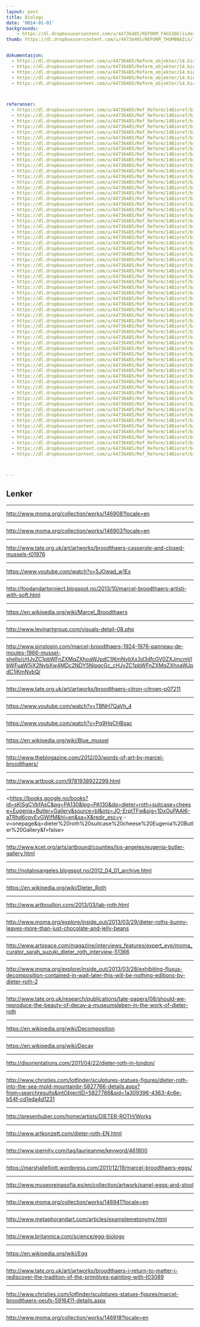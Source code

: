 ```yaml
---
layout: post
title: Biologi
date: '0014-01-01'
backgrounds:
    - https://dl.dropboxusercontent.com/u/44736485/REFORM_FAGSIDE(side2)/14.Biologi2m.jpg
thumb: https://dl.dropboxusercontent.com/u/44736485/REFORM_THUMBNAILS/14.Biologi.jpg


dokumentasjon:
  - https://dl.dropboxusercontent.com/u/44736485/Reform_objekter/14.bio1.jpg
  - https://dl.dropboxusercontent.com/u/44736485/Reform_objekter/14.bio2.jpg
  - https://dl.dropboxusercontent.com/u/44736485/Reform_objekter/14.bio3.jpg
  - https://dl.dropboxusercontent.com/u/44736485/Reform_objekter/14.bio4.jpg
  - https://dl.dropboxusercontent.com/u/44736485/Reform_objekter/14.bio5.jpg



referanser:
  - https://dl.dropboxusercontent.com/u/44736485/Ref_Reform/14Bioref/bioref01.jpg
  - https://dl.dropboxusercontent.com/u/44736485/Ref_Reform/14Bioref/bioref02.jpg
  - https://dl.dropboxusercontent.com/u/44736485/Ref_Reform/14Bioref/bioref03.jpg
  - https://dl.dropboxusercontent.com/u/44736485/Ref_Reform/14Bioref/bioref04.jpg
  - https://dl.dropboxusercontent.com/u/44736485/Ref_Reform/14Bioref/bioref04b.jpg
  - https://dl.dropboxusercontent.com/u/44736485/Ref_Reform/14Bioref/bioref05.jpg
  - https://dl.dropboxusercontent.com/u/44736485/Ref_Reform/14Bioref/bioref05b.jpg
  - https://dl.dropboxusercontent.com/u/44736485/Ref_Reform/14Bioref/bioref05c.jpg
  - https://dl.dropboxusercontent.com/u/44736485/Ref_Reform/14Bioref/bioref06.jpg
  - https://dl.dropboxusercontent.com/u/44736485/Ref_Reform/14Bioref/bioref07.jpg
  - https://dl.dropboxusercontent.com/u/44736485/Ref_Reform/14Bioref/bioref08.jpg
  - https://dl.dropboxusercontent.com/u/44736485/Ref_Reform/14Bioref/bioref08b.jpg
  - https://dl.dropboxusercontent.com/u/44736485/Ref_Reform/14Bioref/bioref09.jpg
  - https://dl.dropboxusercontent.com/u/44736485/Ref_Reform/14Bioref/bioref09c.jpg
  - https://dl.dropboxusercontent.com/u/44736485/Ref_Reform/14Bioref/bioref09d.jpg
  - https://dl.dropboxusercontent.com/u/44736485/Ref_Reform/14Bioref/bioref09e.jpg
  - https://dl.dropboxusercontent.com/u/44736485/Ref_Reform/14Bioref/bioref09f.jpg
  - https://dl.dropboxusercontent.com/u/44736485/Ref_Reform/14Bioref/bioref09fg.jpg
  - https://dl.dropboxusercontent.com/u/44736485/Ref_Reform/14Bioref/bioref09g.jpg
  - https://dl.dropboxusercontent.com/u/44736485/Ref_Reform/14Bioref/bioref09h.jpg
  - https://dl.dropboxusercontent.com/u/44736485/Ref_Reform/14Bioref/bioref10.jpg
  - https://dl.dropboxusercontent.com/u/44736485/Ref_Reform/14Bioref/bioref11.jpg
  - https://dl.dropboxusercontent.com/u/44736485/Ref_Reform/14Bioref/bioref12.jpg
  - https://dl.dropboxusercontent.com/u/44736485/Ref_Reform/14Bioref/bioref13.jpg
  - https://dl.dropboxusercontent.com/u/44736485/Ref_Reform/14Bioref/bioref13b.jpg
  - https://dl.dropboxusercontent.com/u/44736485/Ref_Reform/14Bioref/bioref14.jpg
  - https://dl.dropboxusercontent.com/u/44736485/Ref_Reform/14Bioref/bioref15.jpg
  - https://dl.dropboxusercontent.com/u/44736485/Ref_Reform/14Bioref/bioref16.jpg
  - https://dl.dropboxusercontent.com/u/44736485/Ref_Reform/14Bioref/bioref17.jpg
  - https://dl.dropboxusercontent.com/u/44736485/Ref_Reform/14Bioref/bioref17b.jpg
  - https://dl.dropboxusercontent.com/u/44736485/Ref_Reform/14Bioref/bioref18.jpg
  - https://dl.dropboxusercontent.com/u/44736485/Ref_Reform/14Bioref/bioref19.jpg
  - https://dl.dropboxusercontent.com/u/44736485/Ref_Reform/14Bioref/bioref20.jpg
  - https://dl.dropboxusercontent.com/u/44736485/Ref_Reform/14Bioref/bioref21.jpg
  - https://dl.dropboxusercontent.com/u/44736485/Ref_Reform/14Bioref/bioref22.jpg
  - https://dl.dropboxusercontent.com/u/44736485/Ref_Reform/14Bioref/bioref23.jpg
  - https://dl.dropboxusercontent.com/u/44736485/Ref_Reform/14Bioref/bioref24.jpg
  - https://dl.dropboxusercontent.com/u/44736485/Ref_Reform/14Bioref/bioref25.jpg
  - https://dl.dropboxusercontent.com/u/44736485/Ref_Reform/14Bioref/bioref26.jpg
  - https://dl.dropboxusercontent.com/u/44736485/Ref_Reform/14Bioref/bioref27.jpg
  - https://dl.dropboxusercontent.com/u/44736485/Ref_Reform/14Bioref/bioref28.jpg
  - https://dl.dropboxusercontent.com/u/44736485/Ref_Reform/14Bioref/bioref29.jpg
  - https://dl.dropboxusercontent.com/u/44736485/Ref_Reform/14Bioref/bioref30.jpg
  - https://dl.dropboxusercontent.com/u/44736485/Ref_Reform/14Bioref/bioref31.jpg
  - https://dl.dropboxusercontent.com/u/44736485/Ref_Reform/14Bioref/bioref32.jpg
  - https://dl.dropboxusercontent.com/u/44736485/Ref_Reform/14Bioref/bioref33.jpg
  - https://dl.dropboxusercontent.com/u/44736485/Ref_Reform/14Bioref/bioref34.jpg
  - https://dl.dropboxusercontent.com/u/44736485/Ref_Reform/14Bioref/bioref35.jpg
  - https://dl.dropboxusercontent.com/u/44736485/Ref_Reform/14Bioref/bioref35b.jpg
  - https://dl.dropboxusercontent.com/u/44736485/Ref_Reform/14Bioref/bioref35c.jpg
  - https://dl.dropboxusercontent.com/u/44736485/Ref_Reform/14Bioref/bioref35d.jpg
  - https://dl.dropboxusercontent.com/u/44736485/Ref_Reform/14Bioref/bioref35e.jpg
  - https://dl.dropboxusercontent.com/u/44736485/Ref_Reform/14Bioref/bioref36.jpg
  - https://dl.dropboxusercontent.com/u/44736485/Ref_Reform/14Bioref/bioref36b.jpg
  - https://dl.dropboxusercontent.com/u/44736485/Ref_Reform/14Bioref/bioref36c.jpg
  - https://dl.dropboxusercontent.com/u/44736485/Ref_Reform/14Bioref/bioref36d.jpg
  - https://dl.dropboxusercontent.com/u/44736485/Ref_Reform/14Bioref/bioref36e.jpg
  - https://dl.dropboxusercontent.com/u/44736485/Ref_Reform/14Bioref/bioref36f.jpg
  - https://dl.dropboxusercontent.com/u/44736485/Ref_Reform/14Bioref/bioref37.jpg
  - https://dl.dropboxusercontent.com/u/44736485/Ref_Reform/14Bioref/bioref38.jpg
  - https://dl.dropboxusercontent.com/u/44736485/Ref_Reform/14Bioref/bioref39.jpg
  - https://dl.dropboxusercontent.com/u/44736485/Ref_Reform/14Bioref/bioref40.jpg
  - https://dl.dropboxusercontent.com/u/44736485/Ref_Reform/14Bioref/bioref41.jpg



---
```



## Lenker

* * *
<http://www.moma.org/collection/works/146908?locale=en>

* * *
<http://www.moma.org/collection/works/146903?locale=en>

* * *
<http://www.tate.org.uk/art/artworks/broodthaers-casserole-and-closed-mussels-t01976>

* * *
<https://www.youtube.com/watch?v=5JOwad_w1Es>

* * *
<http://foodandartproject.blogspot.no/2013/10/marcel-broodthaers-artisti-with-soft.html>

* * *
<https://en.wikipedia.org/wiki/Marcel_Broodthaers>

* * *
<http://www.levinartgroup.com/visuals-detail-08.php>

* * *
<http://www.pinstopin.com/marcel-broodthaers-1924-1976-panneau-de-moules-1966-mussel-shells/cHJvZC1pbWFnZXMqZXhoaWJpdC1lKmNvbXx3d3dfcGV0ZXJmcmVlbWFuaW5jX2NvbXw4MDc2NDY5NipqcGc_cHJvZC1pbWFnZXMqZXhoaWJpdC1lKmNvbQ/>

* * *
<http://www.tate.org.uk/art/artworks/broodthaers-citron-citroen-p07211>

* * *
<https://www.youtube.com/watch?v=TBNH7QaVh_4>

* * *
<https://www.youtube.com/watch?v=Pq9HqCHBsac>

* * *
<https://en.wikipedia.org/wiki/Blue_mussel>

* * *
<http://www.theblogazine.com/2012/03/words-of-art-by-marcel-broodthaers/>

* * *
<http://www.artbook.com/9781938922299.html>

* * *
<https://books.google.no/books?id=sKlSgCVbfAsC&pg=PA130&lpg=PA130&dq=dieter+roth+suitcase+cheese+Eugenia+Butler+Gallery&source=bl&ots=JO-ErptTFw&sig=1DxOuPAAl6-aTRhd6cpvEvGWIfM&hl=en&sa=X&redir_esc=y - v=onepage&q=dieter%20roth%20suitcase%20cheese%20Eugenia%20Butler%20Gallery&f=false>

* * *
<http://www.kcet.org/arts/artbound/counties/los-angeles/eugenia-butler-gallery.html>

* * *
<http://notalosangeles.blogspot.no/2012_04_01_archive.html>

* * *
<https://en.wikipedia.org/wiki/Dieter_Roth>

* * *
<http://www.artbouillon.com/2013/03/lab-roth.html>

* * *
<http://www.moma.org/explore/inside_out/2013/03/29/dieter-roths-bunny-leaves-more-than-just-chocolate-and-jelly-beans>

* * *
<http://www.artspace.com/magazine/interviews_features/expert_eye/moma_curator_sarah_suzuki_dieter_roth_interview-51366>

* * *
<http://www.moma.org/explore/inside_out/2013/03/28/exhibiting-fluxus-decomposition-contained-in-wait-later-this-will-be-nothing-editions-by-dieter-roth-2>

* * *
<http://www.tate.org.uk/research/publications/tate-papers/08/should-we-reproduce-the-beauty-of-decay-a-museumsleben-in-the-work-of-dieter-roth>

* * *
<https://en.wikipedia.org/wiki/Decomposition>

* * *
<https://en.wikipedia.org/wiki/Decay>

* * *
<http://disorientations.com/2011/04/22/dieter-roth-in-london/>

* * *
<http://www.christies.com/lotfinder/sculptures-statues-figures/dieter-roth-into-the-sea-mold-mountainbr-5827766-details.aspx?from=searchresults&intObjectID=5827766&sid=1a309396-4363-4c6e-b54f-cd1eda4d1231>

* * *
<http://presenhuber.com/home/artists/DIETER-ROTH/Works>

* * *
<http://www.artkonzett.com/dieter-roth-EN.html>

* * *
<http://www.ipernity.com/tag/laurieannie/keyword/461800>

* * *
<https://marshallelliott.wordpress.com/2011/12/19/marcel-broodthaers-eggs/>

* * *
<http://www.museoreinasofia.es/en/collection/artwork/panel-eggs-and-stool>

* * *
<http://www.moma.org/collection/works/146941?locale=en>

* * *
<http://www.metaphorandart.com/articles/examplemetonymy.html>

* * *
<http://www.britannica.com/science/egg-biology>

* * *
<https://en.wikipedia.org/wiki/Egg>

* * *
<http://www.tate.org.uk/art/artworks/broodthaers-i-return-to-matter-i-rediscover-the-tradition-of-the-primitives-painting-with-t03089>

* * *
<http://www.christies.com/lotfinder/sculptures-statues-figures/marcel-broodthaers-oeufs-5916411-details.aspx>

* * *
<http://www.moma.org/collection/works/146918?locale=en>

